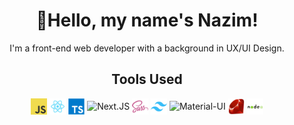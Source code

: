 <h1 align="center">👋Hello, my name's Nazim!</h1>

<p align="center">
I'm a front-end web developer with a background in UX/UI Design.

<h2 align="center">Tools Used</h2>

<div align="center">
    <img align="center" alt="JavaScript" width="26px" src="https://raw.githubusercontent.com/github/explore/80688e429a7d4ef2fca1e82350fe8e3517d3494d/topics/javascript/javascript.png" />
    <img align="center" alt="React" width="26px" src="https://raw.githubusercontent.com/github/explore/80688e429a7d4ef2fca1e82350fe8e3517d3494d/topics/react/react.png" />
    <img align="center" alt="TypeScript" width="26px" src="https://raw.githubusercontent.com/devicons/devicon/master/icons/typescript/typescript-original.svg" />
    <img align="center" alt="Next.JS" width="26px" src="https://cdn.jsdelivr.net/gh/devicons/devicon/icons/nextjs/nextjs-original.svg" />
        <img align="center" alt="Sass" width="26px" src="https://raw.githubusercontent.com/github/explore/80688e429a7d4ef2fca1e82350fe8e3517d3494d/topics/sass/sass.png" />
    <img align="center" alt="TailwindCSS" width="26px" src="https://raw.githubusercontent.com/devicons/devicon/master/icons/tailwindcss/tailwindcss-plain.svg" />
    <img align="center" alt="Material-UI" width="26px" src="https://material-ui.com/static/logo.svg" />
    <img align="center" alt="Ruby" width="26px" src="https://raw.githubusercontent.com/devicons/devicon/master/icons/ruby/ruby-original.svg" />
    <img align="center" alt="Node.JS" width="26px" src="https://raw.githubusercontent.com/devicons/devicon/master/icons/nodejs/nodejs-original-wordmark.svg" />
</div align="center">
